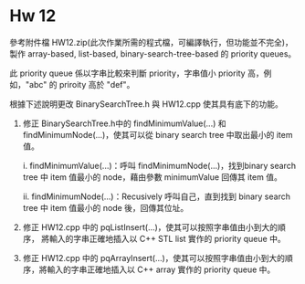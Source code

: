 # Hw 12

參考附件檔 HW12.zip(此次作業所需的程式檔，可編譯執行，但功能並不完全)，製作 array-based, list-based, binary-search-tree-based 的 priority queues。

此 priority queue 係以字串比較來判斷 priority，字串值小 priority 高，例如，"abc" 的 priroity 高於 "def"。

根據下述說明更改 BinarySearchTree.h 與 HW12.cpp 使其具有底下的功能。

1. 修正 BinarySearchTree.h中的 findMinimumValue(...) 和 findMinimumNode(...)，使其可以從 binary search tree 中取出最小的 item 值。

    i. findMinimumValue(...)：呼叫 findMinimumNode(...)，找到binary search tree 中 item 值最小的 node，藉由參數 minimumValue 回傳其 item 值。

    ii. findMinimumNode(...)：Recusively 呼叫自己，直到找到 binary search tree 中 item 值最小的 node 後，回傳其位址。

2. 修正 HW12.cpp 中的 pqListInsert(...)，使其可以按照字串值由小到大的順序， 將輸入的字串正確地插入以 C++ STL list 實作的 priority queue 中。

3. 修正 HW12.cpp 中的 pqArrayInsert(...)，使其可以按照字串值由小到大的順序，將輸入的字串正確地插入以 C++ array 實作的 priority queue 中。